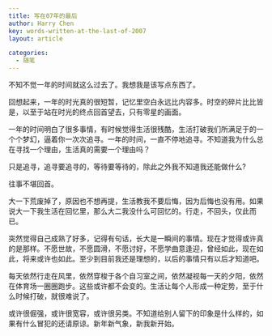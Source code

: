 ```yaml
---
title: 写在07年的最后
author: Harry Chen
key: words-written-at-the-last-of-2007
layout: article

categories:
  - 随笔
---
```


  不知不觉一年的时间就这么过去了。我想我是该写点东西了。

  回想起来，一年的时光真的很短暂，记忆里空白永远比内容多。时空的碎片比比皆是，以至于站在时光的终点回首望去，只有零星的画面。

  一年的时间明白了很多事情，有时候觉得生活很残酷，生活打破我们所满足于的一个个梦幻，逼着你一次次追寻。一年的时间，一直不停地追寻。不知道我为什么总在寻找一个理由，生活真的需要一个理由吗？

  只是追寻，追寻要追寻的，等待要等待的，除此之外我不知道我还能做什么?

  往事不堪回首。

  大一下荒废掉了，原因也不想再提，生活教我不要后悔，因为后悔也没有用。如果说大一下我生活在回忆里，那么大二我没什么可回忆的。行走，不回头，仅此而已。

  突然觉得自己成熟了好多，记得有句话，长大是一瞬间的事情。现在才觉得或许真的是那样。不愿世故，不愿圆滑，不愿讨好，不愿学曲意逢迎，曾经如此，现在如此，将来或许也如此。至少到目前我还是理想的，以后的事情只有以后才知道吧。

  每天依然行走在风里，依然穿梭于各个自习室之间，依然凝视每一天的夕阳，依然在体育场一圈圈跑步。这些或许都不会变的。生活让每个人形成一种定势，至于什么时候打破，就很难说了。

  或许很倔强，或许很宽容，或许很另类。不知道给别人留下的印象是什么样的，如果有什么冒犯的还请原谅。新年新气象，新我新开始。
